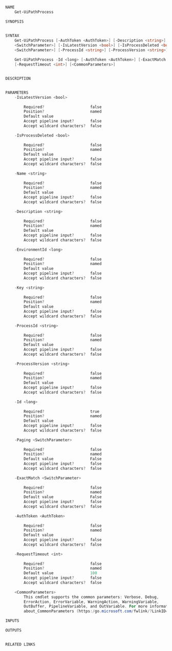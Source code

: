 ﻿```PowerShell

NAME
    Get-UiPathProcess
    
SYNOPSIS
    
    
SYNTAX
    Get-UiPathProcess [-AuthToken <AuthToken>] [-Description <string>] [-EnvironmentId <long>] [-ExactMatch 
    <SwitchParameter>] [-IsLatestVersion <bool>] [-IsProcessDeleted <bool>] [-Key <string>] [-Name <string>] [-Paging 
    <SwitchParameter>] [-ProcessId <string>] [-ProcessVersion <string>] [-RequestTimeout <int>] [<CommonParameters>]
    
    Get-UiPathProcess -Id <long> [-AuthToken <AuthToken>] [-ExactMatch <SwitchParameter>] [-Paging <SwitchParameter>] 
    [-RequestTimeout <int>] [<CommonParameters>]
    
    
DESCRIPTION
    

PARAMETERS
    -IsLatestVersion <bool>
        
        Required?                    false
        Position?                    named
        Default value                
        Accept pipeline input?       false
        Accept wildcard characters?  false
        
    -IsProcessDeleted <bool>
        
        Required?                    false
        Position?                    named
        Default value                
        Accept pipeline input?       false
        Accept wildcard characters?  false
        
    -Name <string>
        
        Required?                    false
        Position?                    named
        Default value                
        Accept pipeline input?       false
        Accept wildcard characters?  false
        
    -Description <string>
        
        Required?                    false
        Position?                    named
        Default value                
        Accept pipeline input?       false
        Accept wildcard characters?  false
        
    -EnvironmentId <long>
        
        Required?                    false
        Position?                    named
        Default value                
        Accept pipeline input?       false
        Accept wildcard characters?  false
        
    -Key <string>
        
        Required?                    false
        Position?                    named
        Default value                
        Accept pipeline input?       false
        Accept wildcard characters?  false
        
    -ProcessId <string>
        
        Required?                    false
        Position?                    named
        Default value                
        Accept pipeline input?       false
        Accept wildcard characters?  false
        
    -ProcessVersion <string>
        
        Required?                    false
        Position?                    named
        Default value                
        Accept pipeline input?       false
        Accept wildcard characters?  false
        
    -Id <long>
        
        Required?                    true
        Position?                    named
        Default value                
        Accept pipeline input?       false
        Accept wildcard characters?  false
        
    -Paging <SwitchParameter>
        
        Required?                    false
        Position?                    named
        Default value                False
        Accept pipeline input?       false
        Accept wildcard characters?  false
        
    -ExactMatch <SwitchParameter>
        
        Required?                    false
        Position?                    named
        Default value                False
        Accept pipeline input?       false
        Accept wildcard characters?  false
        
    -AuthToken <AuthToken>
        
        Required?                    false
        Position?                    named
        Default value                
        Accept pipeline input?       false
        Accept wildcard characters?  false
        
    -RequestTimeout <int>
        
        Required?                    false
        Position?                    named
        Default value                100
        Accept pipeline input?       false
        Accept wildcard characters?  false
        
    <CommonParameters>
        This cmdlet supports the common parameters: Verbose, Debug,
        ErrorAction, ErrorVariable, WarningAction, WarningVariable,
        OutBuffer, PipelineVariable, and OutVariable. For more information, see 
        about_CommonParameters (https:/go.microsoft.com/fwlink/?LinkID=113216). 
    
INPUTS
    
OUTPUTS
    
    
RELATED LINKS



```
